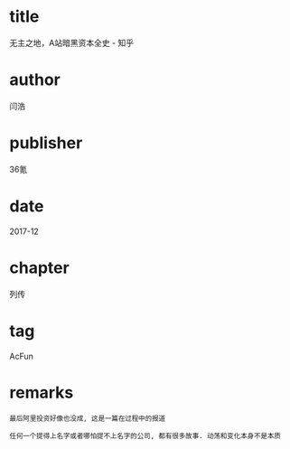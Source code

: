 # title
无主之地，A站暗黑资本全史 - 知乎

# author
闫浩

# publisher
36氪

# date
2017-12

# chapter
列传

# tag
AcFun

# remarks
`最后阿里投资好像也没成, 这是一篇在过程中的报道`

`任何一个提得上名字或者哪怕提不上名字的公司, 都有很多故事. 动荡和变化本身不是本质`
